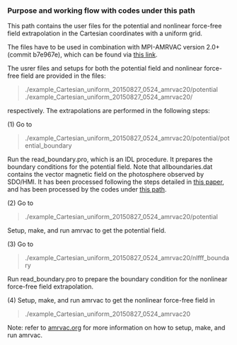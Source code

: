 ### Purpose and working flow with codes under this path

This path contains the user files for the potential and nonlinear force-free field extrapolation in the Cartesian coordinates with a uniform grid. 

The files have to be used in combination with MPI-AMRVAC version 2.0+ (commit b7e967e), which can be found via [this link](https://github.com/amrvac/amrvac/tree/b7e967ecfbaa027a683fd54525f3a83cd0ad9251).

The usrer files and setups for both the potential field and nonlinear force-free field are provided in the files:
> ./example_Cartesian_uniform_20150827_0524_amrvac20/potential    
> ./example_Cartesian_uniform_20150827_0524_amrvac20/   

respectively. The extrapolations are performed in the following steps:

(1) Go to     
> ./example_Cartesian_uniform_20150827_0524_amrvac20/potential/potential_boundary

Run the read_boundary.pro, which is an IDL procedure. It prepares the boundary conditions 
for the potential field. Note that allboundaries.dat contains the vector magnetic field 
on the photosphere observed by SDO/HMI. It has been processed following the steps detailed 
in [this paper](https://ui.adsabs.harvard.edu/abs/2017ScChD..60.1408G), and has been processed 
by the codes under [this path](https://github.com/njuguoyang/magnetic_modeling_codes/tree/main/example/example_vector_magnetic_field_20150827).

(2) Go to     
> ./example_Cartesian_uniform_20150827_0524_amrvac20/potential

Setup, make, and run amrvac to get the potential field.

(3) Go to     
> ./example_Cartesian_uniform_20150827_0524_amrvac20/nlfff_boundary

Run read_boundary.pro to prepare the boundary condition for the nonlinear force-free 
field extrapolation.

(4) Setup, make, and run amrvac to get the nonlinear force-free field in 
> ./example_Cartesian_uniform_20150827_0524_amrvac20

Note: refer to [amrvac.org](amrvac.org) for more information on how to setup, make, and run amrvac.
